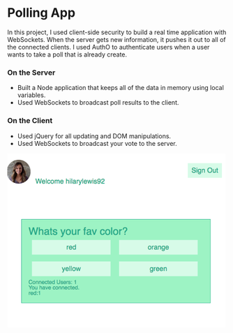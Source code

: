 # Polling App

In this project, I used client-side security to build a real time application with WebSockets. When the server gets new information, it pushes it out to all of the connected clients. I used AuthO to authenticate users when a user wants to take a poll that is already create.

### On the Server
* Built a Node application that keeps all of the data in memory using local variables.
* Used WebSockets to broadcast poll results to the client.

### On the Client
* Used jQuery for all updating and DOM manipulations.
* Used WebSockets to broadcast your vote to the server.

<img src='./image.png' width='500'/>
